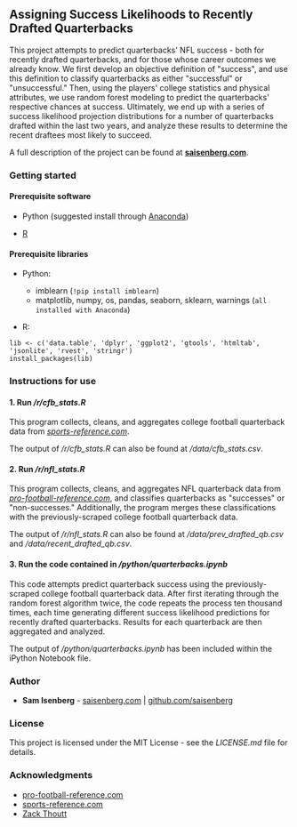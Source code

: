 
## Assigning Success Likelihoods to Recently Drafted Quarterbacks

This project attempts to predict quarterbacks' NFL success - both for recently drafted quarterbacks, and for those whose career outcomes we already know. We first develop an objective definition of "success", and use this definition to classify quarterbacks as either "successful" or "unsuccessful." Then, using the players' college statistics and physical attributes, we use random forest modeling to predict the quarterbacks' respective chances at success. Ultimately, we end up with a series of success likelihood projection distributions for a number of quarterbacks drafted within the last two years, and analyze these results to determine the recent draftees most likely to succeed.  

A full description of the project can be found at [**saisenberg.com**](https://saisenberg.com/projects/quarterbacks.html).

### Getting started

#### Prerequisite software

* Python (suggested install through [Anaconda](https://www.anaconda.com/download/))

* [R](https://www.r-project.org/)

#### Prerequisite libraries

* Python:
    - imblearn (```!pip install imblearn```)
    - matplotlib, numpy, os, pandas, seaborn, sklearn, warnings (```all installed with Anaconda```)


* R:

```
lib <- c('data.table', 'dplyr', 'ggplot2', 'gtools', 'htmltab', 'jsonlite', 'rvest', 'stringr')
install_packages(lib)
```

### Instructions for use

#### 1. Run */r/cfb_stats.R*

This program collects, cleans, and aggregates college football quarterback data from *[sports-reference.com](https://sports-reference.com/cfb/)*.  

The output of */r/cfb_stats.R* can also be found at */data/cfb_stats.csv*.

#### 2. Run */r/nfl_stats.R*

This program collects, cleans, and aggregates NFL quarterback data from *[pro-football-reference.com](https://pro-football-reference.com)*, and classifies quarterbacks as "successes" or "non-successes." Additionally, the program merges these classifications with the previously-scraped college football quarterback data.

The output of */r/nfl_stats.R* can also be found at */data/prev_drafted_qb.csv* and */data/recent_drafted_qb.csv*.

#### 3. Run the code contained in */python/quarterbacks.ipynb*

This code attempts predict quarterback success using the previously-scraped college football quarterback data. After first iterating through the random forest algorithm twice, the code repeats the process ten thousand times, each time generating different success likelihood predictions for recently drafted quarterbacks. Results for each quarterback are then aggregated and analyzed.

The output of */python/quarterbacks.ipynb* has been included within the iPython Notebook file.


### Author

* **Sam Isenberg** - [saisenberg.com](https://saisenberg.com) | [github.com/saisenberg](https://github.com/saisenberg)


### License

This project is licensed under the MIT License - see the *LICENSE.md* file for details.

### Acknowledgments

* [pro-football-reference.com](https://www.pro-football-reference.com)
* [sports-reference.com](https://sports-reference.com/cfb/)
* [Zack Thoutt](https://www.kaggle.com/zynicide/nfl-football-player-stats)

